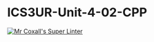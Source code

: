 # ICS3UR-Unit-4-02-CPP

[![Mr Coxall's Super Linter](https://github.com/KaitlynIp64/ICS3UR-Unit-4-02-CPP/workflows/Mr%20Coxall's%20Super%20Linter/badge.svg)](https://github.com/KaitlynIp64/ICS3UR-Unit-4-02-CPP/actions/)
